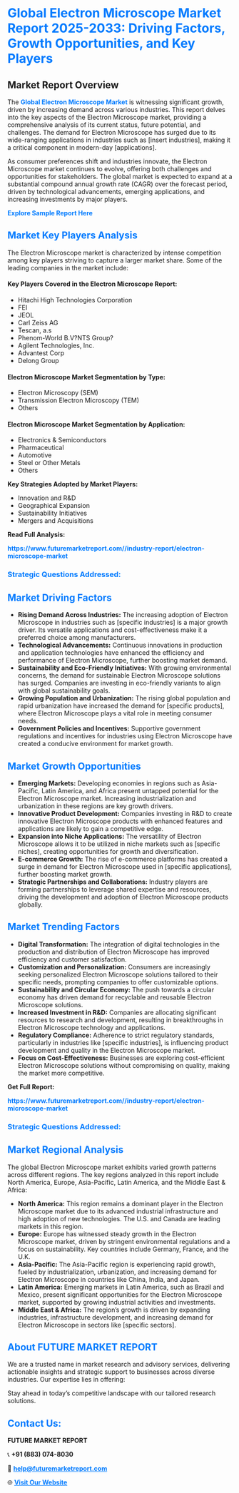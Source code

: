 <h1 style="color: #007BFF;">Global Electron Microscope Market Report 2025-2033: Driving Factors, Growth Opportunities, and Key Players</h1>

<section id="overview">
<h2>Market Report Overview</h2>
<p>The <a href="https://www.futuremarketreport.com//industry-report/electron-microscope-market" style="color: #007BFF; text-decoration: none;"><strong>Global Electron Microscope Market</strong></a> is witnessing significant growth, driven by increasing demand across various industries. This report delves into the key aspects of the Electron Microscope market, providing a comprehensive analysis of its current status, future potential, and challenges. The demand for Electron Microscope has surged due to its wide-ranging applications in industries such as [insert industries], making it a critical component in modern-day [applications].</p>
<p>As consumer preferences shift and industries innovate, the Electron Microscope market continues to evolve, offering both challenges and opportunities for stakeholders. The global market is expected to expand at a substantial compound annual growth rate (CAGR) over the forecast period, driven by technological advancements, emerging applications, and increasing investments by major players.</p>
</section>

<section id="overview">
<p><a href="https://www.futuremarketreport.com//request-sample/reportId=64346" style="color: #007BFF; text-decoration: none;"><strong>Explore Sample Report Here</strong></a></p>
</section>

<section id="key-players">
<h2 style="color: #007BFF;">Market Key Players Analysis</h2>
<p>The Electron Microscope market is characterized by intense competition among key players striving to capture a larger market share. Some of the leading companies in the market include:</p>
<h4>Key Players Covered in the Electron Microscope Report:</h4>
<ul><li>Hitachi High Technologies Corporation</li><li>FEI</li><li>JEOL</li><li>Carl Zeiss AG</li><li>Tescan, a.s</li><li>Phenom-World B.V?NTS Group?</li><li>Agilent Technologies, Inc.</li><li>Advantest Corp</li><li>Delong Group</li></ul>
<h4>Electron Microscope Market Segmentation by Type:</h4>
<ul><li>Electron Microscopy (SEM)</li><li>Transmission Electron Microscopy (TEM)</li><li>Others</li></ul>

<h4>Electron Microscope Market Segmentation by Application:</h4>
<ul><li>Electronics &amp; Semiconductors</li><li>Pharmaceutical</li><li>Automotive</li><li>Steel or Other Metals</li><li>Others</li></ul>
<p><strong>Key Strategies Adopted by Market Players:</strong></p>
<ul>
<li>Innovation and R&D</li>
<li>Geographical Expansion</li>
<li>Sustainability Initiatives</li>
<li>Mergers and Acquisitions</li>
</ul>
</section>

<section>
<p><strong>Read Full Analysis: </strong></p><a href="https://www.futuremarketreport.com//industry-report/electron-microscope-market" style="color: #007BFF; text-decoration: none;"><strong>https://www.futuremarketreport.com//industry-report/electron-microscope-market</strong></a>
<h3 style="color: #007BFF;">Strategic Questions Addressed:</h3>
</section>

<section id="driving-factors">
<h2 style="color: #007BFF;">Market Driving Factors</h2>
<ul>
<li><strong>Rising Demand Across Industries:</strong> The increasing adoption of Electron Microscope in industries such as [specific industries] is a major growth driver. Its versatile applications and cost-effectiveness make it a preferred choice among manufacturers.</li>
<li><strong>Technological Advancements:</strong> Continuous innovations in production and application technologies have enhanced the efficiency and performance of Electron Microscope, further boosting market demand.</li>
<li><strong>Sustainability and Eco-Friendly Initiatives:</strong> With growing environmental concerns, the demand for sustainable Electron Microscope solutions has surged. Companies are investing in eco-friendly variants to align with global sustainability goals.</li>
<li><strong>Growing Population and Urbanization:</strong> The rising global population and rapid urbanization have increased the demand for [specific products], where Electron Microscope plays a vital role in meeting consumer needs.</li>
<li><strong>Government Policies and Incentives:</strong> Supportive government regulations and incentives for industries using Electron Microscope have created a conducive environment for market growth.</li>
</ul>
</section>

<section id="growth-opportunities">
<h2 style="color: #007BFF;">Market Growth Opportunities</h2>
<ul>
<li><strong>Emerging Markets:</strong> Developing economies in regions such as Asia-Pacific, Latin America, and Africa present untapped potential for the Electron Microscope market. Increasing industrialization and urbanization in these regions are key growth drivers.</li>
<li><strong>Innovative Product Development:</strong> Companies investing in R&D to create innovative Electron Microscope products with enhanced features and applications are likely to gain a competitive edge.</li>
<li><strong>Expansion into Niche Applications:</strong> The versatility of Electron Microscope allows it to be utilized in niche markets such as [specific niches], creating opportunities for growth and diversification.</li>
<li><strong>E-commerce Growth:</strong> The rise of e-commerce platforms has created a surge in demand for Electron Microscope used in [specific applications], further boosting market growth.</li>
<li><strong>Strategic Partnerships and Collaborations:</strong> Industry players are forming partnerships to leverage shared expertise and resources, driving the development and adoption of Electron Microscope products globally.</li>
</ul>
</section>

<section id="trending-factors">
<h2 style="color: #007BFF;">Market Trending Factors</h2>
<ul>
<li><strong>Digital Transformation:</strong> The integration of digital technologies in the production and distribution of Electron Microscope has improved efficiency and customer satisfaction.</li>
<li><strong>Customization and Personalization:</strong> Consumers are increasingly seeking personalized Electron Microscope solutions tailored to their specific needs, prompting companies to offer customizable options.</li>
<li><strong>Sustainability and Circular Economy:</strong> The push towards a circular economy has driven demand for recyclable and reusable Electron Microscope solutions.</li>
<li><strong>Increased Investment in R&D:</strong> Companies are allocating significant resources to research and development, resulting in breakthroughs in Electron Microscope technology and applications.</li>
<li><strong>Regulatory Compliance:</strong> Adherence to strict regulatory standards, particularly in industries like [specific industries], is influencing product development and quality in the Electron Microscope market.</li>
<li><strong>Focus on Cost-Effectiveness:</strong> Businesses are exploring cost-efficient Electron Microscope solutions without compromising on quality, making the market more competitive.</li>
</ul>
</section>

<section>
<p><strong>Get Full Report: </strong></p><a href="https://www.futuremarketreport.com//industry-report/electron-microscope-market" style="color: #007BFF; text-decoration: none;"><strong>https://www.futuremarketreport.com//industry-report/electron-microscope-market</strong></a>
<h3 style="color: #007BFF;">Strategic Questions Addressed:</h3>
</section>


<section id="regional-analysis">
<h2 style="color: #007BFF;">Market Regional Analysis</h2>
<p>The global Electron Microscope market exhibits varied growth patterns across different regions. The key regions analyzed in this report include North America, Europe, Asia-Pacific, Latin America, and the Middle East & Africa:</p>
<ul>
<li><strong>North America:</strong> This region remains a dominant player in the Electron Microscope market due to its advanced industrial infrastructure and high adoption of new technologies. The U.S. and Canada are leading markets in this region.</li>
<li><strong>Europe:</strong> Europe has witnessed steady growth in the Electron Microscope market, driven by stringent environmental regulations and a focus on sustainability. Key countries include Germany, France, and the U.K.</li>
<li><strong>Asia-Pacific:</strong> The Asia-Pacific region is experiencing rapid growth, fueled by industrialization, urbanization, and increasing demand for Electron Microscope in countries like China, India, and Japan.</li>
<li><strong>Latin America:</strong> Emerging markets in Latin America, such as Brazil and Mexico, present significant opportunities for the Electron Microscope market, supported by growing industrial activities and investments.</li>
<li><strong>Middle East & Africa:</strong> The region’s growth is driven by expanding industries, infrastructure development, and increasing demand for Electron Microscope in sectors like [specific sectors].</li>
</ul>
</section>

<footer>
<h2 style="color: #007BFF;">About FUTURE MARKET REPORT</h2>
<p>We are a trusted name in market research and advisory services, delivering actionable insights and strategic support to businesses across diverse industries. Our expertise lies in offering:</p>

<p>Stay ahead in today’s competitive landscape with our tailored research solutions.</p>

<h2 style="color: #007BFF;">Contact Us:</h2>
<p><strong>FUTURE MARKET REPORT</strong></p>
<p>📞 <strong>+91 (883) 074-8030</strong></p>
<p>📧 <strong><a href="mailto:help@futuremarketreport.com" style="color: #007BFF;">help@futuremarketreport.com</a></strong></p>
<p>🌐 <strong><a href="https://www.futuremarketreport.com/" style="color: #007BFF;">Visit Our Website</a></strong></p>
</footer>